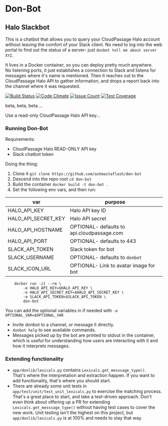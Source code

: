 # Don-Bot

## Halo Slackbot

This is a chatbot that allows you to query your CloudPassage Halo account
without leaving the comfort of your Slack client.  No need to log into the
web portal to find out the status of a server- just
`donbot tell me about server XYZ`.

It lives in a Docker container, so you can deploy pretty much anywhere.  
No listening ports, it just establishes a connection to Slack and listens
for messages where it's name is mentioned. Then it reaches out to the
CloudPassage Halo API to gather information, and drops a report back into the
channel where it was requested.

[![Build Status](https://travis-ci.org/ashmastaflash/don-bot.svg?branch=master)](https://travis-ci.org/ashmastaflash/don-bot)
[![Code Climate](https://codeclimate.com/github/ashmastaflash/don-bot/badges/gpa.svg)](https://codeclimate.com/github/ashmastaflash/don-bot)
[![Issue Count](https://codeclimate.com/github/ashmastaflash/don-bot/badges/issue_count.svg)](https://codeclimate.com/github/ashmastaflash/don-bot)
[![Test Coverage](https://codeclimate.com/github/ashmastaflash/don-bot/badges/coverage.svg)](https://codeclimate.com/github/ashmastaflash/don-bot/coverage)


beta, beta, beta....

Use a read-only CloudPassage Halo API key...

### Running Don-Bot

Requirements:

* CloudPassage Halo READ-ONLY API key
* Slack chatbot token

Doing the thing:

1. Clone it `git clone https://github.com/ashmastaflash/don-bot`
1. Descend into the repo root `cd don-bot`
1. Build the container `docker build -t don-bot .`
1. Set the following env vars, and then run:

| var                 | purpose                                      |
|---------------------|----------------------------------------------|
| HALO_API_KEY        | Halo API key ID                              |
| HALO_API_SECRET_KEY | Halo API secret                              |
| HALO_API_HOSTNAME   | OPTIONAL- defaults to api.cloudpassage.com   |
| HALO_API_PORT       | OPTIONAL- defaults to 443                    |
| SLACK_API_TOKEN     | Slack token for bot                          |
| SLACK_USERNAME      | OPTIONAL- defaults to `donbot`               |
| SLACK_ICON_URL      | OPTIONAL- Link to avatar image for bot       |

```
    docker run -it --rm \
        -e HALO_API_KEY=$HALO_API_KEY \
        -e HALO_API_SECRET_KEY=$HALO_API_SECRET_KEY \
        -e SLACK_API_TOKEN=$SLACK_API_TOKEN \
        don-bot

```
You can add the optional variables in if needed with
`-e OPTIONAL_VAR=$OPTIONAL_VAR`


* Invite donbot to a channel, or message it directly.
* `donbot help` to see available commands.
* Messages picked up by the bot are printed to stdout in the container, which
is useful for understanding how users are interacting with it and how it
interprets messages.


### Extending functionality

* `app/donlib/lexicals.py` contains `Lexicals.get_messsage_type()`.  
That's where the interpretation and extraction happen.  If you want to
add functionality, that's where you should start.
* There are already some unit tests in `app/test/unit/test_unit_lexicals.py`
to exercise the matching process.  That's a great place to start, and take a
test-driven approach.  Don't even think about offering up a PR for extending
`Lexicals.get_messsage_type()` without having test cases to cover the new work.
Unit testing isn't the highest on this project, but `app/donlib/lexicals.py`
is at 100% and needs to stay that way.
